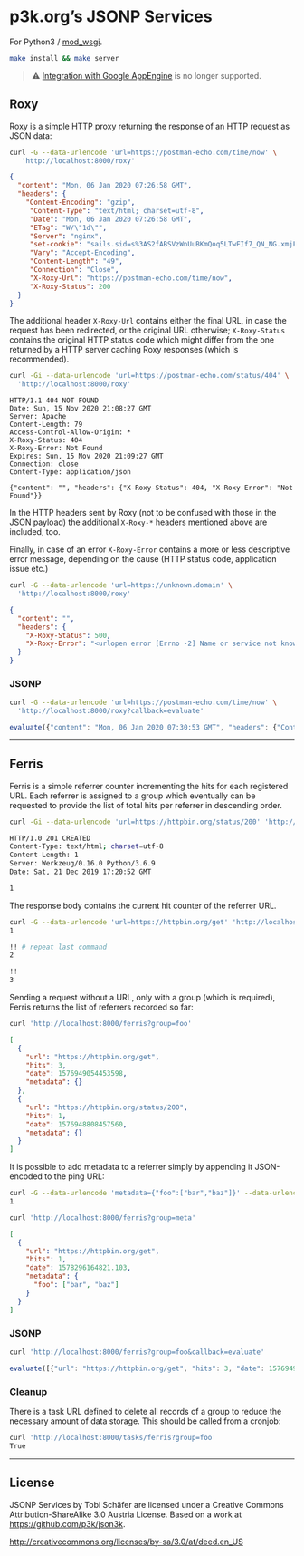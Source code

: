 # p3k.org’s JSONP Services

For Python3 / [mod_wsgi](https://modwsgi.readthedocs.io).

```sh
make install && make server
```

> ⚠️ [Integration with Google AppEngine](https://github.com/p3k/json3k/tree/gae) is no longer supported.

## Roxy

Roxy is a simple HTTP proxy returning the response of an HTTP request as JSON data:

```sh
curl -G --data-urlencode 'url=https://postman-echo.com/time/now' \
   'http://localhost:8000/roxy'
```

```json
{
  "content": "Mon, 06 Jan 2020 07:26:58 GMT",
  "headers": {
    "Content-Encoding": "gzip",
     "Content-Type": "text/html; charset=utf-8",
     "Date": "Mon, 06 Jan 2020 07:26:58 GMT",
     "ETag": "W/\"1d\"",
     "Server": "nginx",
     "set-cookie": "sails.sid=s%3AS2fABSVzWnUuBKmQoq5LTwFIf7_QN_NG.xmjFxEuq5w2mVp9DLrknr6tNryVW4JnGO4u5N%2F8dk58; Path=/; HttpOnly",
     "Vary": "Accept-Encoding",
     "Content-Length": "49",
     "Connection": "Close",
     "X-Roxy-Url": "https://postman-echo.com/time/now",
     "X-Roxy-Status": 200
  }
}
```

The additional header `X-Roxy-Url` contains either the final URL, in case the request has been redirected, or the original URL otherwise; `X-Roxy-Status` contains the original HTTP status code which might differ from the one returned by a HTTP server caching Roxy responses (which is recommended).

```sh
curl -Gi --data-urlencode 'url=https://postman-echo.com/status/404' \
  'http://localhost:8000/roxy'
```

```plain
HTTP/1.1 404 NOT FOUND
Date: Sun, 15 Nov 2020 21:08:27 GMT
Server: Apache
Content-Length: 79
Access-Control-Allow-Origin: *
X-Roxy-Status: 404
X-Roxy-Error: Not Found
Expires: Sun, 15 Nov 2020 21:09:27 GMT
Connection: close
Content-Type: application/json

{"content": "", "headers": {"X-Roxy-Status": 404, "X-Roxy-Error": "Not Found"}}
```

In the HTTP headers sent by Roxy (not to be confused with those in the JSON payload) the additional `X-Roxy-*` headers mentioned above are included, too.

Finally, in case of an error `X-Roxy-Error` contains a more or less descriptive error message, depending on the cause (HTTP status code, application issue etc.)

```sh
curl -G --data-urlencode 'url=https://unknown.domain' \
  'http://localhost:8000/roxy'
```

```json
{
  "content": "",
  "headers": {
    "X-Roxy-Status": 500,
    "X-Roxy-Error": "<urlopen error [Errno -2] Name or service not known>"
  }
}
```

### JSONP

```sh
curl -G --data-urlencode 'url=https://postman-echo.com/time/now' \
  'http://localhost:8000/roxy?callback=evaluate'
```

```js
evaluate({"content": "Mon, 06 Jan 2020 07:30:53 GMT", "headers": {"Content-Encoding": "gzip", "Content-Type": "text/html; charset=utf-8", "Date": "Mon, 06 Jan 2020 07:30:53 GMT", "ETag": "W/\"1d\"", "Server": "nginx", "set-cookie": "sails.sid=s%3AsPZWnJe5WvmBOFj4iIydYgPGVcx-zccy.VKP6VA7uRXxkYqk%2FuwCCR9aUnMnb2BfmppSs5sC92es; Path=/; HttpOnly", "Vary": "Accept-Encoding", "Content-Length": "49", "Connection": "Close", "X-Roxy-Url": "https://postman-echo.com/time/now", "X-Roxy-Status": 200}})
```

---

## Ferris

Ferris is a simple referrer counter incrementing the hits for each registered URL. Each referrer is assigned to a group which eventually can be requested to provide the list of total hits per referrer in descending order.

```sh
curl -Gi --data-urlencode 'url=https://httpbin.org/status/200' 'http://localhost:8000/ferris?group=foo'

HTTP/1.0 201 CREATED
Content-Type: text/html; charset=utf-8
Content-Length: 1
Server: Werkzeug/0.16.0 Python/3.6.9
Date: Sat, 21 Dec 2019 17:20:52 GMT

1
```

The response body contains the current hit counter of the referrer URL.

```sh
curl -G --data-urlencode 'url=https://httpbin.org/get' 'http://localhost:8000/ferris?group=foo'
1

!! # repeat last command
2

!!
3
```

Sending a request without a URL, only with a group (which is required), Ferris returns the list of referrers recorded so far:

```sh
curl 'http://localhost:8000/ferris?group=foo'
```

```json
[
  {
    "url": "https://httpbin.org/get",
    "hits": 3,
    "date": 1576949054453598,
    "metadata": {}
  },
  {
    "url": "https://httpbin.org/status/200",
    "hits": 1,
    "date": 1576948808457560,
    "metadata": {}
  }
]
```

It is possible to add metadata to a referrer simply by appending it JSON-encoded to the ping URL:

```sh
curl -G --data-urlencode 'metadata={"foo":["bar","baz"]}' --data-urlencode 'url=https://httpbin.org/get' 'http://localhost:8000/ferris?group=meta'
1
```

```sh
curl 'http://localhost:8000/ferris?group=meta'
```

```json
[
  {
    "url": "https://httpbin.org/get",
    "hits": 1,
    "date": 1578296164821.103,
    "metadata": {
      "foo": ["bar", "baz"]
    }
  }
]
```

### JSONP

```sh
curl 'http://localhost:8000/ferris?group=foo&callback=evaluate'
```

```js
evaluate([{"url": "https://httpbin.org/get", "hits": 3, "date": 1576949054453598}, {"url": "https://httpbin.org/status/200", "hits": 1, "date": 1576948808457560}])
```

### Cleanup

There is a task URL defined to delete all records of a group to reduce the necessary amount of data storage. This should be called from a cronjob:

```sh
curl 'http://localhost:8000/tasks/ferris?group=foo'
True
```

---

## License

JSONP Services by Tobi Schäfer are licensed under a Creative Commons Attribution-ShareAlike 3.0 Austria License. Based on a work at <https://github.com/p3k/json3k>.

<http://creativecommons.org/licenses/by-sa/3.0/at/deed.en_US>
